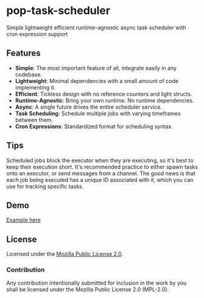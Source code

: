 # pop-task-scheduler

Simple lightweight efficient runtime-agnostic async task scheduler with cron expression support

## Features

- **Simple**: The most important feature of all, integrate easily in any codebase.
- **Lightweight**: Minimal dependencies with a small amount of code implementing it.
- **Efficient**: Tickless design with no reference counters and light structs.
- **Runtime-Agnostic**: Bring your own runtime. No runtime dependencies.
- **Async**: A single future drives the entire scheduler service.
- **Task Scheduling**: Schedule multiple jobs with varying timeframes between them.
- **Cron Expressions**: Standardized format for scheduling syntax.

## Tips

Scheduled jobs block the executor when they are executing, so it's best to keep their execution short. It's recommended practice to either spawn tasks onto an executor, or send messages from a channel. The good news is that each job being executed has a unique ID associated with it, which you can use for tracking specific tasks.

## Demo

[Example here](./examples/simple.rs)

## License

Licensed under the [Mozilla Public License 2.0](https://choosealicense.com/licenses/mpl-2.0/).

### Contribution

Any contribution intentionally submitted for inclusion in the work by you shall be licensed under the Mozilla Public License 2.0 (MPL-2.0).
